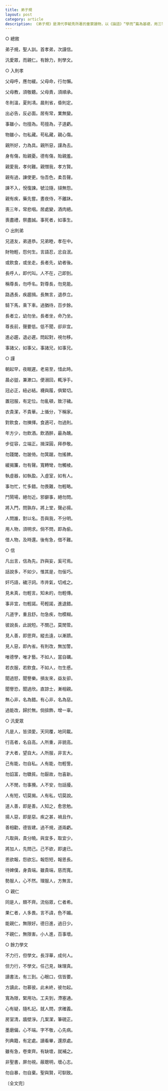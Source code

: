```yaml
---
title: 弟子規
layout: post
category: article
description: 《弟子規》是清代李毓秀所著的童蒙讀物，以《論語》“學而”篇為基礎，用三字韻文形式，規範少年兒童的言行禮儀，內容通俗易懂，便於記誦，是培養品德、養成習慣的經典讀物，對後世的道德教育影響深遠。
---
```


○ 總敘

弟子規，聖人訓。首孝弟，次謹信。

汎愛眾，而親仁。有餘力，則學文。


○ 入則孝

父母呼，應勿緩。父母命，行勿懶。

父母教，須敬聽。父母責，須順承。

冬則溫，夏則凊。晨則省，昏則定。

出必告，反必面。居有常，業無變。

事雖小，勿擅為。苟擅為，子道虧。

物雖小，勿私藏。苟私藏，親心傷。

親所好，力為具。親所惡，謹為去。

身有傷，貽親憂。德有傷，貽親羞。

親愛我，孝何難。親憎我，孝方賢。

親有過，諫使更。怡吾色，柔吾聲。

諫不入，悅復諫。號泣隨，撻無怨。

親有疾，藥先嘗。晝夜侍，不離牀。

喪三年，常悲咽。居處變，酒肉絕。

喪盡禮，祭盡誠。事死者，如事生。


○ 出則弟

兄道友，弟道恭。兄弟睦，孝在中。

財物輕，怨何生。言語忍，忿自泯。

或飲食，或坐走。長者先，幼者後。

長呼人，即代叫。人不在，己即到。

稱尊長，勿呼名。對尊長，勿見能。

路遇長，疾趨揖。長無言，退恭立。

騎下馬，乘下車。過猶待，百步餘。

長者立，幼勿坐。長者坐，命乃坐。

尊長前，聲要低。低不聞，卻非宜。

進必趨，退必遲。問起對，視勿移。

事諸父，如事父。事諸兄，如事兄。


○ 謹

朝起早，夜眠遲。老易至，惜此時。

晨必盥，兼漱口。便溺回，輒淨手。

冠必正，紐必結。襪與履，俱緊切。

置冠服，有定位。勿亂頓，致汙穢。

衣貴潔，不貴華。上循分，下稱家。

對飲食，勿揀擇。食適可，勿過則。

年方少，勿飲酒。飲酒醉，最為醜。

步從容，立端正。揖深圓，拜恭敬。

勿踐閾，勿跛倚。勿箕踞，勿搖髀。

緩揭簾，勿有聲。寬轉彎，勿觸棱。

執虛器，如執盈。入虛室，如有人。

事勿忙，忙多錯。勿畏難，勿輕略。

鬥鬧場，絕勿近。邪僻事，絕勿問。

將入門，問孰存。將上堂，聲必揚。

人問誰，對以名。吾與我，不分明。

用人物，須明求。倘不問，即為偷。

借人物，及時還。後有急，借不難。


○ 信

凡出言，信為先。詐與妄，奚可焉。

話說多，不如少。惟其是，勿佞巧。

奸巧語，穢汙詞。市井氣，切戒之。

見未真，勿輕言。知未的，勿輕傳。

事非宜，勿輕諾。苟輕諾，進退錯。

凡道字，重且舒。勿急疾，勿模糊。

彼說長，此說短。不關己，莫閒管。

見人善，即思齊。縱去遠，以漸躋。

見人惡，即內省。有則改，無加警。

唯德學，唯才藝。不如人，當自礪。

若衣服，若飲食。不如人，勿生慼。

聞過怒，聞譽樂。損友來，益友卻。

聞譽恐，聞過欣。直諒士，漸相親。

無心非，名為錯。有心非，名為惡。

過能改，歸於無。倘揜飾，增一辜。


○ 汎愛眾

凡是人，皆須愛。天同覆，地同載。

行高者，名自高。人所重，非貌高。

才大者，望自大。人所服，非言大。

己有能，勿自私。人有能，勿輕訾。

勿諂富，勿驕貧。勿厭故，勿喜新。

人不閒，勿事攪。人不安，勿話擾。

人有短，切莫揭。人有私，切莫說。

道人善，即是善。人知之，愈思勉。

揚人惡，即是惡。疾之甚，禍且作。

善相勸，德皆建。過不規，道兩虧。

凡取與，貴分曉。與宜多，取宜少。

將加人，先問己。己不欲，即速已。

恩欲報，怨欲忘。報怨短，報恩長。

待婢僕，身貴端。雖貴端，慈而寬。

勢服人，心不然。理服人，方無言。


○ 親仁

同是人，類不齊。流俗眾，仁者希。

果仁者，人多畏。言不諱，色不媚。

能親仁，無限好。德日進，過日少。

不親仁，無限害。小人進，百事壞。


○ 餘力學文

不力行，但學文。長浮華，成何人。

但力行，不學文。任己見，昧理真。

讀書法，有三到。心眼口，信皆要。

方讀此，勿慕彼。此未終，彼勿起。

寬為限，緊用功。工夫到，滯塞通。

心有疑，隨札記。就人問，求確義。

房室清，牆壁淨。几案潔，筆硯正。

墨磨偏，心不端。字不敬，心先病。

列典籍，有定處。讀看畢，還原處。

雖有急，卷束齊。有缺壞，就補之。

非聖書，屏勿視。蔽聰明，壞心志。

勿自暴，勿自棄。聖與賢，可馴致。


〔全文完〕